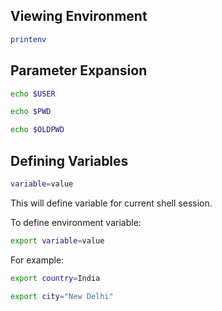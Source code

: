 ## Viewing Environment

```bash
printenv
```

## Parameter Expansion

```bash
echo $USER
```

```bash
echo $PWD
```

```bash
echo $OLDPWD
```

## Defining Variables

```bash
variable=value
```

This will define variable for current shell session.


To define environment variable:

```bash
export variable=value
```

For example:

```bash
export country=India
```

```bash
export city="New Delhi"
```